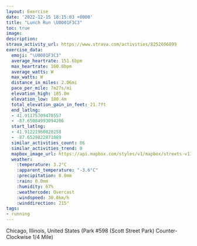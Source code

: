 ```yaml
---
layout: Exercise
date: '2022-12-15 18:15:03 +0000'
title: "Lunch Run \U0001F3C3"
toc: true
image:
description:
strava_activity_url: https://www.strava.com/activities/8252606899
exercise_data:
  emoji: "\U0001F3C3"
  average_heartrate: 151.6bpm
  max_heartrate: 160.0bpm
  average_watts: W
  max_watts: W
  distance_in_miles: 2.06mi
  pace_per_mile: 7m27s/mi
  elevation_high: 185.0m
  elevation_low: 180.4m
  total_elevation_gain_in_feet: 21.7ft
  end_latlng:
  - 41.91175709478557
  - -87.65084993094206
  start_latlng:
  - 41.91221960820258
  - -87.6529822871089
  similar_activities_count: 86
  similar_activities_trend: 0
  mapbox_image_url: https://api.mapbox.com/styles/v1/mapbox/streets-v11/static/path-5+787af2-1.0(g%7Bx~Fpk~uO%40kADYFSV%5B%7C%40_BV_%40Te%40%40OA%5BBm%40CcAEw%40%40y%40%40MDDPQBaB%3FaDIwGBmCCeDDi%40NO%60%40YNGx%40BFLDn%40CpCB%7C%40FTNRPHTDrAERKN%5DDQ%3FYAwAC_AEUEIYYQCa%40Au%40HQHU%5CCN%3FLBtBDbAFLNPPJR%40~%40ITGPMJUFc%40EsCCWKWWUMCs%40%3F%5DDSFOLM%60%40CbBBhABVLVNPPF%5E%40%60AITQLYDi%40C_CEe%40KSUUUEk%40%3Fq%40HUXKVA%60BBjABTDLLRHHPFV%40fAINGHIJUBOCuDAMIUSSQG%7D%40Ao%40BSCYQI%3FiBFKNDpA%40vBFh%40DpAIvA%40vBBtACd%40BpDAh%40%3FHNZ%40NCjBGf%40JdA%3FLIb%40),pin-s-s+e5b22e(-87.65129,41.91172),pin-s-f+89ae00(-87.64965999999997,41.9108)/auto/800x800?access_token=pk.eyJ1Ijoiam9zaGJlY2ttYW4iLCJhIjoiY205eWR2aDd1MWZ6djJrbXc4a3M0bWZleiJ9.XiG9OWkNcZk2QzjJbxLB4A
  weather:
    :temperature: 3.2°C
    :apparent_temperature: "-3.6°C"
    :precipitation: 0.0mm
    :rain: 0.0mm
    :humidity: 67%
    :weathercode: Overcast
    :windspeed: 30.0km/h
    :winddirection: 215°
tags:
- running
---
```

Chicago, Illinois, United States (Park #598 (Scott Street Park) Counter-Clockwise 1/4 Mile)
